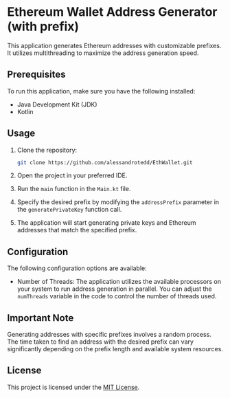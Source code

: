 # Ethereum Wallet Address Generator (with prefix)

This application generates Ethereum addresses with customizable prefixes. It utilizes multithreading to maximize the address generation speed.

## Prerequisites

To run this application, make sure you have the following installed:

- Java Development Kit (JDK)
- Kotlin

## Usage

1. Clone the repository:

    ```bash
    git clone https://github.com/alessandrotedd/EthWallet.git
    ```
2. Open the project in your preferred IDE.

3. Run the `main` function in the `Main.kt` file.

4. Specify the desired prefix by modifying the `addressPrefix` parameter in the `generatePrivateKey` function call.

5. The application will start generating private keys and Ethereum addresses that match the specified prefix.

## Configuration

The following configuration options are available:

- Number of Threads: The application utilizes the available processors on your system to run address generation in parallel. You can adjust the `numThreads` variable in the code to control the number of threads used.

## Important Note

Generating addresses with specific prefixes involves a random process. The time taken to find an address with the desired prefix can vary significantly depending on the prefix length and available system resources.

## License

This project is licensed under the [MIT License](https://opensource.org/license/mit/).

